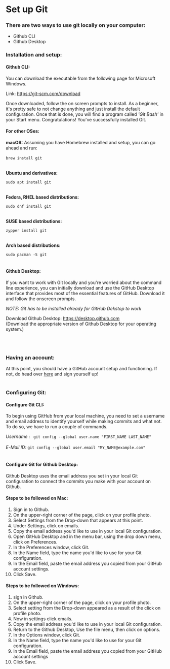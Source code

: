 # Set up Git

### There are two ways to use git locally on your computer:

- Github CLI
- Github Desktop

### Installation and setup:

#### Github CLI:    
You can download the executable from the following page for Microsoft Windows. 

Link: https://git-scm.com/download

Once downloaded, follow the on screen prompts to install. As a beginner, it's pretty safe to not change anything and just install the default configuration. Once that is done, you will find a program called *'Git Bash'* in your Start menu. Congratulations! You've successfully installed Git. <br>

#### For other OSes: 

**macOS:** 
Assuming you have Homebrew installed and setup, you can go ahead and run: <br> <br> ``` brew install git ``` <br> <br>

**Ubuntu and derivatives:**

``` sudo apt install git ``` <br> <br>

**Fedora, RHEL based distributions:**

``` sudo dnf install git ``` <br> <br>

**SUSE based distributions:**

``` zypper install git ``` <br> <br>

**Arch based distributions:**

``` sudo pacman -S git ``` <br> <br>


#### Github Desktop:

If you want to work with Git locally and you're worried about the command line experience, you can initially download and use the GitHub Desktop interface that provides most of the essential features of GitHub. Download it and follow the onscreen prompts. <br>

*NOTE: Git has to be installed already for GitHub Dekstop to work* <br>

Download Github Desktop: https://desktop.github.com <br> 
(Download the appropriate version of Github Desktop for your operating system.)

<br> <br>

### Having an account:

At this point, you should have a GitHub account setup and functioning. If not, do head over [here][1] and sign yourself up! <br> <br>


### Configuring Git:

#### Configure Git CLI:

To begin using GitHub from your local machine, you need to set a username and email address to identify yourself while making commits and what not. To do so, we have to run a couple of commands. <br>

*Username :* ``` git config --global user.name "FIRST_NAME LAST_NAME"``` <br> <br>
*E-Mail ID:* ``` git config --global user.email "MY_NAME@example.com" ``` <br> <br> 

#### Configure Git for Github Desktop:

Github Desktop uses the email address you set in your local Git configuration to connect the commits you make with your account on Github.

#### Steps to be followed on Mac:

1. Sign in to Github.
2. On the upper-right corner of the page, click on your profile photo.
3. Select Settings from the Drop-down that appears at this point.
   <!-- photo 1. https://docs.github.com/en/desktop/installing-and-configuring-github-desktop/configuring-git-for-github-desktop -->
4. Under Settings, click on emails. 
   <!-- photo 2 same link as in the comment above -->
5. Copy the email address you'd like to use in your local Git configuration.
6. Open GitHub Desktop and in the menu bar, using the drop down menu, click on Preferences. 
    <!-- picture 3 same comment mac setup-->
7. In the Preferences window, click Git.
    <!-- picture 4 same comment -->
8. In the Name field, type the name you'd like to use for your Git configuration.
    <!-- picture 4 same link-->
9. In the Email field, paste the email address you copied from your GitHub account settings.
    <!-- picture 5 same link -->
10. Click Save.
<!-- picture 6 same link -->

<!--IS THIS PART NECESSARY? HOW IS IT DIFFERENT FROM macOS ? --> 
#### Steps to be followed on Windows:

1. sign in Github.
2. On the upper-right corner of the page, click on your profile photo.
3. Select setting from the Drop-down appeared as a result of the click on profile photo.
   <!-- photo 1. https://docs.github.com/en/desktop/installing-and-configuring-github-desktop/configuring-git-for-github-desktop -->
4. Now in settings click emails.
   <!-- photo 2 same link as in the comment above -->
5. Copy the email address you'd like to use in your local Git configuration.
6. Return to the Github Desktop, Use the file menu, then click on options.
    <!-- picture 3 same comment mac setup-->
7. In the Options window, click Git.
    <!-- picture 4 same comment -->
8. In the Name field, type the name you'd like to use for your Git configuration.
    <!-- picture 4 same link-->
9. In the Email field, paste the email address you copied from your GitHub account settings
    <!-- picture 5 same link -->
10. Click Save.
<!-- picture 6 same link -->




[1]:https://github.com/join?ref_cta=Sign+up&ref_loc=header+logged+out&ref_page=%2F&source=header-home

[2]:https://git-scm.com/downloads
